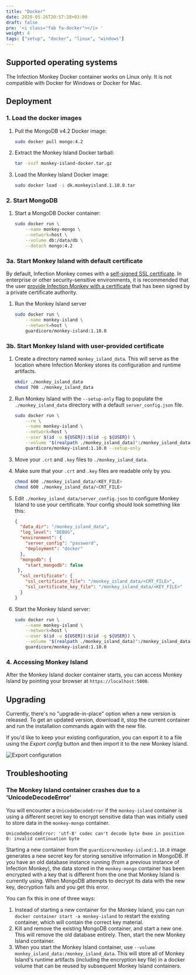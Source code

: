 ```yaml
---
title: "Docker"
date: 2020-05-26T20:57:28+03:00
draft: false
pre: '<i class="fab fa-docker"></i> '
weight: 4
tags: ["setup", "docker", "linux", "windows"]
---
```


## Supported operating systems

The Infection Monkey Docker container works on Linux only. It is not compatible with Docker for Windows or Docker for Mac.

## Deployment

### 1. Load the docker images
1. Pull the MongoDB v4.2 Docker image:

    ```bash
    sudo docker pull mongo:4.2
    ```

1. Extract the Monkey Island Docker tarball:

    ```bash
    tar -xvzf monkey-island-docker.tar.gz
    ```

1. Load the Monkey Island Docker image:

    ```bash
    sudo docker load -i dk.monkeyisland.1.10.0.tar
    ```

### 2. Start MongoDB

1. Start a MongoDB Docker container:

    ```bash
    sudo docker run \
        --name monkey-mongo \
        --network=host \
        --volume db:/data/db \
        --detach mongo:4.2
    ```

### 3a. Start Monkey Island with default certificate

By default, Infection Monkey comes with a [self-signed SSL certificate](https://aboutssl.org/what-is-self-sign-certificate/). In
enterprise or other security-sensitive environments, it is recommended that the
user [provide Infection Monkey with a
certificate](#3b-start-monkey-island-with-user-provided-certificate) that has
been signed by a private certificate authority.

1. Run the Monkey Island server
    ```bash
    sudo docker run \
        --name monkey-island \
        --network=host \
        guardicore/monkey-island:1.10.0
    ```

### 3b. Start Monkey Island with user-provided certificate

1. Create a directory named `monkey_island_data`. This will serve as the
   location where Infection Monkey stores its configuration and runtime
   artifacts.

    ```bash
    mkdir ./monkey_island_data
    chmod 700 ./monkey_island_data
    ```

1. Run Monkey Island with the `--setup-only` flag to populate the `./monkey_island_data` directory with a default `server_config.json` file.

    ```bash
    sudo docker run \
        --rm \
        --name monkey-island \
        --network=host \
        --user $(id -u ${USER}):$(id -g ${USER}) \
        --volume "$(realpath ./monkey_island_data)":/monkey_island_data \
        guardicore/monkey-island:1.10.0 --setup-only
    ```

1. Move your `.crt` and `.key` files to `./monkey_island_data`.

1. Make sure that your `.crt` and `.key` files are readable only by you.

    ```bash
    chmod 600 ./monkey_island_data/<KEY_FILE>
    chmod 600 ./monkey_island_data/<CRT_FILE>
    ```

1.  Edit `./monkey_island_data/server_config.json` to configure Monkey Island
    to use your certificate. Your config should look something like this:

    ```json {linenos=inline,hl_lines=["11-14"]}
    {
      "data_dir": "/monkey_island_data",
      "log_level": "DEBUG",
      "environment": {
        "server_config": "password",
        "deployment": "docker"
      },
      "mongodb": {
        "start_mongodb": false
     },
      "ssl_certificate": {
        "ssl_certificate_file": "/monkey_island_data/<CRT_FILE>",
        "ssl_certificate_key_file": "/monkey_island_data/<KEY_FILE>"
      }
    }
    ```

1. Start the Monkey Island server:

    ```bash
    sudo docker run \
        --name monkey-island \
        --network=host \
        --user $(id -u ${USER}):$(id -g ${USER}) \
        --volume "$(realpath ./monkey_island_data)":/monkey_island_data \
        guardicore/monkey-island:1.10.0
    ```

### 4. Accessing Monkey Island

After the Monkey Island docker container starts, you can access Monkey Island by pointing your browser at `https://localhost:5000`.

## Upgrading

Currently, there's no "upgrade-in-place" option when a new version is released.
To get an updated version, download it, stop the current container and run the
installation commands again with the new file.

If you'd like to keep your existing configuration, you can export it to a file
using the *Export config* button and then import it to the new Monkey Island.

![Export configuration](../../images/setup/export-configuration.png "Export configuration")

## Troubleshooting

### The Monkey Island container crashes due to a 'UnicodeDecodeError'

You will encounter a `UnicodeDecodeError` if the `monkey-island` container is
using a different secret key to encrypt sensitive data than was initially used
to store data in the `monkey-mongo` container.

```
UnicodeDecodeError: 'utf-8' codec can't decode byte 0xee in position 0: invalid continuation byte
```

Starting a new container from the `guardicore/monkey-island:1.10.0` image
generates a new secret key for storing sensitive information in MongoDB. If you
have an old database instance running (from a previous instance of Infection
Monkey), the data stored in the `monkey-mongo` container has been encrypted
with a key that is different from the one that Monkey Island is currently
using. When MongoDB attempts to decrypt its data with the new key, decryption
fails and you get this error.

You can fix this in one of three ways:
1. Instead of starting a new container for the Monkey Island, you can run `docker container start -a monkey-island` to restart the existing container, which will contain the correct key material.
1. Kill and remove the existing MongoDB container, and start a new one. This will remove the old database entirely. Then, start the new Monkey Island container.
1. When you start the Monkey Island container, use `--volume
   monkey_island_data:/monkey_island_data`. This will store all of Monkey
   Island's runtime artifacts (including the encryption key file) in a docker
   volume that can be reused by subsequent Monkey Island containers.
